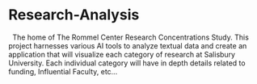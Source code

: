 # Research-Analysis
&nbsp; The home of The Rommel Center Research Concentrations Study. This project harnesses various AI tools to analyze textual data and create an application that will visualize each category of research at Salisbury University. Each individual category will have in depth details related to funding, Influential Faculty, etc...
